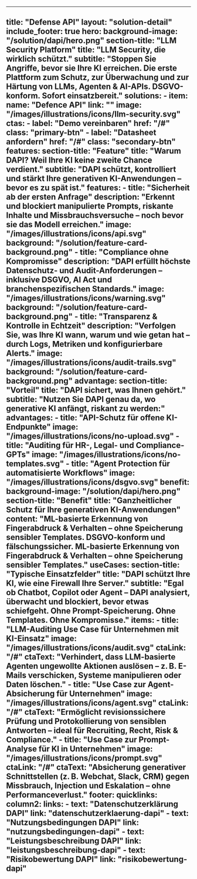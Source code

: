 
---
title: "Defense API"
layout: "solution-detail"
include_footer: true
hero:
  background-image: "/solution/dapi/hero.png"
  section-title: "LLM Security Platform"
  title: "LLM Security, die wirklich schützt."
  subtitle: "Stoppen Sie Angriffe, bevor sie Ihre KI erreichen. Die erste Plattform zum Schutz, zur Überwachung und zur Härtung von LLMs, Agenten & AI-APIs. DSGVO-konform. Sofort einsatzbereit."
  solutions:
    - item:
        name: "Defence API"
        link: ""
        image: "/images/illustrations/icons/llm-security.svg"
  ctas:
    - label: "Demo vereinbaren"
      href: "/#"
      class: "primary-btn"
    - label: "Datasheet anfordern"
      href: "/#"
      class: "secondary-btn"
features:
  section-title: "Feature"
  title: "Warum DAPI? Weil Ihre KI keine zweite Chance verdient."
  subtitle: "DAPI schützt, kontrolliert und stärkt Ihre generativen KI-Anwendungen – bevor es zu spät ist."
  features:
      - title: "Sicherheit ab der ersten Anfrage"
        description: "Erkennt und blockiert manipulierte Prompts, riskante Inhalte und Missbrauchsversuche – noch bevor sie das Modell erreichen."
        image: "/images/illustrations/icons/api.svg"
        background: "/solution/feature-card-background.png"
      - title: "Compliance ohne Kompromisse"
        description: "DAPI erfüllt höchste Datenschutz- und Audit-Anforderungen – inklusive DSGVO, AI Act und branchenspezifischen Standards."
        image: "/images/illustrations/icons/warning.svg"
        background: "/solution/feature-card-background.png"
      - title: "Transparenz & Kontrolle in Echtzeit"
        description: "Verfolgen Sie, was Ihre KI wann, warum und wie getan hat – durch Logs, Metriken und konfigurierbare Alerts."
        image: "/images/illustrations/icons/audit-trails.svg"
        background: "/solution/feature-card-background.png"
advantage:
  section-title: "Vorteil"
  title: "DAPI sichert, was Ihnen gehört."
  subtitle: "Nutzen Sie DAPI genau da, wo generative KI anfängt, riskant zu werden:"
  advantages:
      - title: "API-Schutz für offene KI-Endpunkte"
        image: "/images/illustrations/icons/no-upload.svg"
      - title: "Auditing für HR-, Legal- und Compliance-GPTs"
        image: "/images/illustrations/icons/no-templates.svg"
      - title: "Agent Protection für automatisierte Workflows"
        image: "/images/illustrations/icons/dsgvo.svg"
benefit:
  background-image: "/solution/dapi/hero.png"
  section-title: "Benefit"
  title: "Ganzheitlicher Schutz für Ihre generativen KI-Anwendungen"
  content: "ML-basierte Erkennung von Fingerabdruck & Verhalten – ohne Speicherung sensibler Templates. DSGVO-konform und fälschungssicher. ML-basierte Erkennung von Fingerabdruck & Verhalten – ohne Speicherung sensibler Templates."
useCases:
  section-title: "Typische Einsatzfelder"
  title: "DAPI schützt Ihre KI, wie eine Firewall Ihre Server."
  subtitle: "Egal ob Chatbot, Copilot oder Agent – DAPI analysiert, überwacht und blockiert, bevor etwas schiefgeht. Ohne Prompt-Speicherung. Ohne Templates. Ohne Kompromisse."
  items:
    - title: "LLM-Auditing Use Case für Unternehmen mit KI-Einsatz"
      image: "/images/illustrations/icons/audit.svg"
      ctaLink: "/#"
      ctaText: "Verhindert, dass LLM-basierte Agenten ungewollte Aktionen auslösen – z. B. E-Mails verschicken, Systeme manipulieren oder Daten löschen."
    - title: "Use Case zur Agent-Absicherung für Unternehmen"
      image: "/images/illustrations/icons/agent.svg"
      ctaLink: "/#"
      ctaText: "Ermöglicht revisionssichere Prüfung und Protokollierung von sensiblen Antworten – ideal für Recruiting, Recht, Risk & Compliance."
    - title: "Use Case zur Prompt-Analyse für KI in Unternehmen"
      image: "/images/illustrations/icons/prompt.svg"
      ctaLink: "/#"
      ctaText: "Absicherung generativer Schnittstellen (z. B. Webchat, Slack, CRM) gegen Missbrauch, Injection und Eskalation – ohne Performanceverlust."
footer:
  quicklinks:
    column2:
      links:
      - text: "Datenschutzerklärung DAPI"
        link: "datenschutzerklaerung-dapi"
      - text: "Nutzungsbedingungen DAPI" 
        link: "nutzungsbedingungen-dapi" 
      - text: "Leistungsbeschreibung DAPI" 
        link: "leistungsbeschreibung-dapi"
      - text: "Risikobewertung DAPI" 
        link: "risikobewertung-dapi"
---